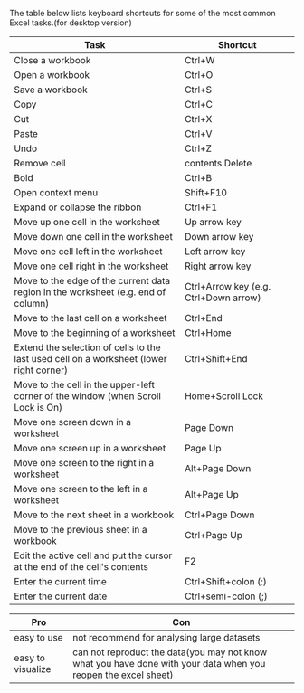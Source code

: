 The table below lists keyboard shortcuts for some of the most common Excel tasks.(for desktop version)

|Task	|Shortcut|
|---|---|
|Close a workbook	|Ctrl+W|
|Open a workbook	|Ctrl+O|
|Save a workbook	|Ctrl+S|
|Copy	|Ctrl+C|
|Cut	|Ctrl+X|
|Paste	|Ctrl+V|
|Undo	|Ctrl+Z|
|Remove cell |contents	Delete|
|Bold	|Ctrl+B|
|Open context menu	|Shift+F10|
|Expand or collapse the ribbon	|Ctrl+F1|
|Move up one cell in the worksheet	|Up arrow key|
|Move down one cell in the worksheet	|Down arrow key|
|Move one cell left in the worksheet	|Left arrow key|
|Move one cell right in the worksheet	|Right arrow key|
|Move to the edge of the current data region in the worksheet (e.g. end of column)	|Ctrl+Arrow key (e.g. Ctrl+Down arrow)|
|Move to the last cell on a worksheet	|Ctrl+End|
|Move to the beginning of a worksheet	|Ctrl+Home|
|Extend the selection of cells to the last used cell on a worksheet (lower right corner)	|Ctrl+Shift+End|
|Move to the cell in the upper-left corner of the window (when Scroll Lock is On)	|Home+Scroll Lock|
|Move one screen down in a worksheet	|Page Down|
|Move one screen up in a worksheet	|Page Up|
|Move one screen to the right in a worksheet	|Alt+Page Down|
|Move one screen to the left in a worksheet	|Alt+Page Up|
|Move to the next sheet in a workbook	|Ctrl+Page Down|
|Move to the previous sheet in a workbook  |Ctrl+Page Up|
|Edit the active cell and put the cursor at the end of the cell's contents	|F2|
|Enter the current time	|Ctrl+Shift+colon (:)|
|Enter the current date	|Ctrl+semi-colon (;)|

|Pro|Con|
|---|---|
|easy to use|not recommend for analysing large datasets|
|easy to visualize|can not reproduct the data(you may not know what you have done with your data when you reopen the excel sheet)|
